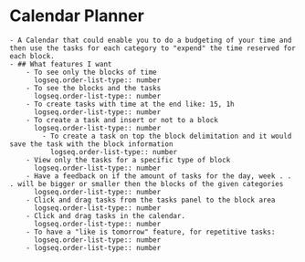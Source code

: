 # Calendar Planner
	- A Calendar that could enable you to do a budgeting of your time and then use the tasks for each category to "expend" the time reserved for each block.
	- ## What features I want
		- To see only the blocks of time
		  logseq.order-list-type:: number
		- To see the blocks and the tasks
		  logseq.order-list-type:: number
		- To create tasks with time at the end like: 15, 1h
		  logseq.order-list-type:: number
		- To create a task and insert or not to a block
		  logseq.order-list-type:: number
			- To create a task on top the block delimitation and it would save the task with the block information
			  logseq.order-list-type:: number
		- View only the tasks for a specific type of block
		  logseq.order-list-type:: number
		- Have a feedback on if the amount of tasks for the day, week . . . will be bigger or smaller then the blocks of the given categories
		  logseq.order-list-type:: number
		- Click and drag tasks from the tasks panel to the block area
		  logseq.order-list-type:: number
		- Click and drag tasks in the calendar.
		  logseq.order-list-type:: number
		- To have a "like is tomorrow" feature, for repetitive tasks:
		  logseq.order-list-type:: number
		- logseq.order-list-type:: number
